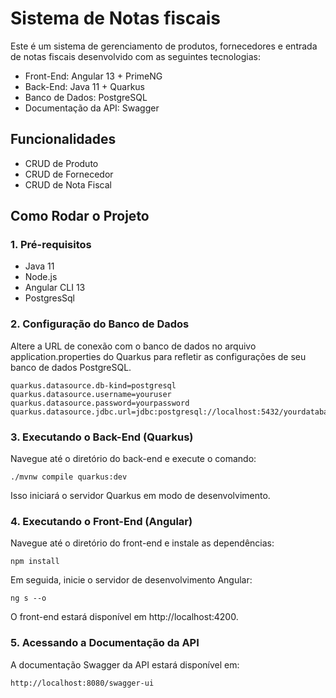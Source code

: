 # Sistema de Notas fiscais
Este é um sistema de gerenciamento de produtos, fornecedores e entrada de notas fiscais desenvolvido com as seguintes tecnologias:
- Front-End: Angular 13 + PrimeNG 
- Back-End: Java 11 + Quarkus
- Banco de Dados: PostgreSQL
- Documentação da API: Swagger

## Funcionalidades
- CRUD de Produto
- CRUD de Fornecedor
- CRUD de Nota Fiscal

## Como Rodar o Projeto
### 1. Pré-requisitos
- Java 11
- Node.js
- Angular CLI 13
- PostgresSql

### 2. Configuração do Banco de Dados
Altere a URL de conexão com o banco de dados no arquivo application.properties do Quarkus para refletir as configurações de seu banco de dados PostgreSQL.
```
quarkus.datasource.db-kind=postgresql
quarkus.datasource.username=youruser
quarkus.datasource.password=yourpassword
quarkus.datasource.jdbc.url=jdbc:postgresql://localhost:5432/yourdatabase
```

### 3. Executando o Back-End (Quarkus)
Navegue até o diretório do back-end e execute o comando:
```
./mvnw compile quarkus:dev
```
Isso iniciará o servidor Quarkus em modo de desenvolvimento.

### 4. Executando o Front-End (Angular)
Navegue até o diretório do front-end e instale as dependências:
```
npm install
```
Em seguida, inicie o servidor de desenvolvimento Angular:
```
ng s --o
```
O front-end estará disponível em http://localhost:4200.

### 5. Acessando a Documentação da API
A documentação Swagger da API estará disponível em:
```
http://localhost:8080/swagger-ui
```
